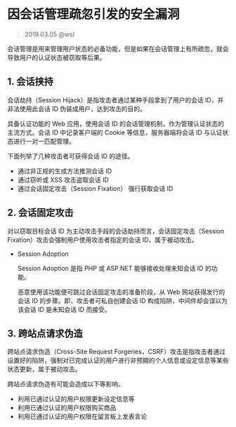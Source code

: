 # 因会话管理疏忽引发的安全漏洞 

> 2019.03.05 @wsl

会话管理是用来管理用户状态的必备功能，但是如果在会话管理上有所疏忽，就会导致用户的认证状态被窃取等后果。

## 1. 会话挟持

会话劫持（Session Hijack）是指攻击者通过某种手段拿到了用户的会话 ID，并非法使用此会话 ID 伪装成用户，达到攻击的目的。

具备认证功能的 Web 应用，使用会话 ID 的会话管理机制，作为管理认证状态的主流方式。会话 ID 中记录客户端的 Cookie 等信息，服务器端将会话 ID 与认证状态进行一对一匹配管理。

下面列举了几种攻击者可获得会话 ID 的途径。

- 通过非正规的生成方法推测会话 ID
- 通过窃听或 XSS 攻击盗取会话 ID
- 通过会话固定攻击（Session Fixation） 强行获取会话 ID 



## 2. 会话固定攻击

对以窃取目标会话 ID 为主动攻击手段的会话劫持而言，会话固定攻击（Session Fixation）攻击会强制用户使用攻击者指定的会话 ID，属于被动攻击。

- Session Adoption

  Session Adoption 是指 PHP 或 ASP.NET 能够接收处理未知会话 ID 的功能。

  恶意使用该功能便可跳过会话固定攻击的准备阶段，从 Web 网站获得发行的会话 ID 的步骤。即，攻击者可私自创建会话 ID 构成陷阱，中间件却会误以为该会话 ID 是未知会话 ID 而接受。 



## 3. 跨站点请求伪造

跨站点请求伪造（Cross-Site Request Forgeries，CSRF）攻击是指攻击者通过设置好的陷阱，强制对已完成认证的用户进行非预期的个人信息或设定信息等某些状态更新，属于被动攻击。

跨站点请求伪造有可能会造成以下等影响。

- 利用已通过认证的用户权限更新设定信息等
- 利用已通过认证的用户权限购买商品
- 利用已通过认证的用户权限在留言板上发表言论 

